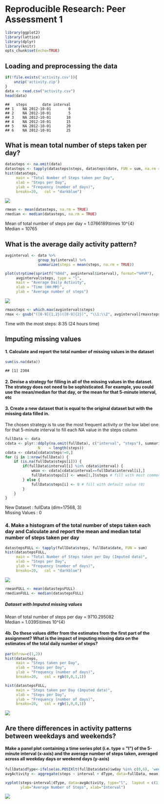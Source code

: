 # Reproducible Research: Peer Assessment 1



```r
library(ggplot2)
library(lattice)
library(dplyr)
library(knitr)
opts_chunk$set(echo=TRUE)
```

## Loading and preprocessing the data

```r
if(!file.exists('activity.csv')){
    unzip('activity.zip')
}
data <- read.csv("activity.csv")
head(data)
```

```
##   steps       date interval
## 1    NA 2012-10-01        0
## 2    NA 2012-10-01        5
## 3    NA 2012-10-01       10
## 4    NA 2012-10-01       15
## 5    NA 2012-10-01       20
## 6    NA 2012-10-01       25
```

## What is mean total number of steps taken per day?

```r
datasteps <- na.omit(data)
datasteps <- tapply(datasteps$steps, datasteps$date, FUN = sum, na.rm = TRUE)
hist(datasteps,
     main = "Total Number of Steps taken per Day", 
     xlab = "Steps per Day", 
     ylab = "Frequency (number of days)", 
     breaks=20,   col = "darkblue")
```

![](PA1_template_files/figure-html/histogramwithoutNA-1.png) 

```r
rmean <- mean(datasteps, na.rm = TRUE)
rmedian <- median(datasteps, na.rm = TRUE)
```

Mean of total number of steps per day = 1.0766189\times 10^{4}  
Median = 10765

## What is the average daily activity pattern?


```r
avginterval <- data %>%
               group_by(interval) %>%
               summarize(steps = mean(steps, na.rm = TRUE))

plot(strptime(sprintf("%04d", avginterval$interval), format="%H%M"),
     avginterval$steps, type = "l", 
     main = "Average Daily Activity", 
     xlab = "Time (HH:MM)", 
     ylab = "Average number of steps")
```

![](PA1_template_files/figure-html/averagedailyactivity-1.png) 

```r
rmaxsteps <- which.max(avginterval$steps)
rmax <- gsub("([0-9]{1,2})([0-9]{2})", "\\1:\\2", avginterval[rmaxsteps,'interval'])
```

Time with the most steps: 8:35  (24 hours time)

## Imputing missing values

#### 1. Calculate and report the total number of missing values in the dataset

```r
sum(is.na(data))
```

```
## [1] 2304
```
#### 2. Devise a strategy for filling in all of the missing values in the dataset. The strategy does not need to be sophisticated. For example, you could use the mean/median for that day, or the mean for that 5-minute interval, etc  

#### 3. Create a new dataset that is equal to the original dataset but with the missing data filled in.
The chosen strategy is to use the most frequent activity or the low label one for that 5-minute interval to fill each NA value in the steps column


```r
fullData <- data
cdata <- plyr::ddply(na.omit(fullData), c("interval", "steps"), summarise,
               N    = length(steps))
cdata <- cdata[cdata$steps!=0,]
for (i in 1:nrow(fullData)) {
    if (is.na(fullData$steps[i])) {
        if(fullData$interval[i] %in% cdata$interval) {
            wmax <- cdata[cdata$interval==fullData$interval[i],]
            fullData$steps[i] <- wmax[1,]$steps # fill with most common activitity for this interval
        } else {
            fullData$steps[i] <- 0 # fill with default value (0)
        }
    }
}
```

New Dataset : fullData (dim=17568, 3)  
Missing Values : 0  

### 4. Make a histogram of the total number of steps taken each day and Calculate and report the mean and median total number of steps taken per day


```r
datastepsFULL <- tapply(fullData$steps, fullData$date, FUN = sum)
hist(datastepsFULL,
     main = "Total Number of Steps taken per Day (Imputed data)", 
     xlab = "Steps per Day", 
     ylab = "Frequency (number of days)", 
     breaks=20,   col = "darkblue")
```

![](PA1_template_files/figure-html/histogramFULL-1.png) 

```r
rmeanFULL <- mean(datastepsFULL)
rmedianFULL <- median(datastepsFULL)
```

##### Dataset with Imputed missing values
Mean of total number of steps per day = 9710.295082  
Median = 1.0395\times 10^{4}

#### 4b. Do these values differ from the estimates from the first part of the assignment? What is the impact of imputing missing data on the estimates of the total daily number of steps?


```r
par(mfrow=c(1,2))
hist(datasteps,
     main = "Steps taken per Day", 
     xlab = "Steps per Day", 
     ylab = "Frequency (number of days)", 
     breaks=20,   col = rgb(0,0,1,1))

hist(datastepsFULL,
     main = "Steps taken per Day (Imputed data)", 
     xlab = "Steps per Day", 
     ylab = "Frequency (number of days)", 
     breaks=20,   col = rgb(1,0,0,1))
```

![](PA1_template_files/figure-html/comparingHistograms-1.png) 

 
## Are there differences in activity patterns between weekdays and weekends?

#### Make a panel plot containing a time series plot (i.e. type = "l") of the 5-minute interval (x-axis) and the average number of steps taken, averaged across all weekday days or weekend days (y-axis)


```r
fullData$dType<-ifelse(as.POSIXlt(fullData$date)$wday %in% c(0,6), 'weekend', 'weekday')
avgActivity <- aggregate(steps ~ interval + dType, data=fullData, mean)

xyplot(steps~interval|dType, data=avgActivity, type="l",  layout = c(1,2),
       ylab="Average Number of Steps", xlab="Interval")
```

![](PA1_template_files/figure-html/weekActvity-1.png) 

